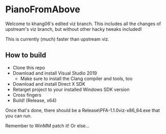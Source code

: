# PianoFromAbove

Welcome to khang06's edited viz branch. This includes all the changes of upstream's viz branch, but without other hacky tweaks included!

This is currently (much) faster than upstream viz.

## How to build

* Clone this repo
* Download and install Visual Studio 2019
  * Make sure to install the Clang compiler and tools, too
* Download and install Direct X SDK
* Retarget project to your installed Windows SDK version
* Cross fingers
* Build! (Release, x64)

Once that's done, there should be a Release\PFA-1.1.0viz-x86_64.exe that you can run.

Remember to WinMM patch it! Or else...
